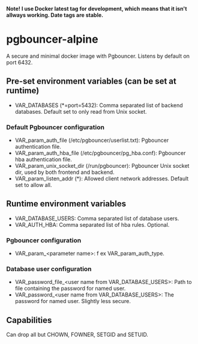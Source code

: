 **Note! I use Docker latest tag for development, which means that it isn't allways working. Date tags are stable.**

# pgbouncer-alpine
A secure and minimal docker image with Pgbouncer. Listens by default on port 6432.

## Pre-set environment variables (can be set at runtime)
* VAR_DATABASES (*=port=5432): Comma separated list of backend databases. Default set to only read from Unix socket.
### Default Pgbouncer configuration
* VAR_param_auth_file (/etc/pgbouncer/userlist.txt): Pgbouncer authentication file.
* VAR_param_auth_hba_file (/etc/pgbouncer/pg_hba.conf): Pgbouncer hba authentication file.
* VAR_param_unix_socket_dir (/run/pgbouncer): Pgbouncer Unix socket dir, used by both frontend and backend.
* VAR_param_listen_addr (*): Allowed client network addresses. Default set to allow all.

## Runtime environment variables
* VAR_DATABASE_USERS: Comma separated list of database users.
* VAR_AUTH_HBA: Comma separated list of hba rules. Optional.
### Pgbouncer configuration
* VAR_param_&lt;parameter name&gt;: f ex VAR_param_auth_type.
### Database user configuration
* VAR_password&#95;file_&lt;user name from VAR_DATABASE_USERS&gt;: Path to file containing the password for named user.
* VAR_password_&lt;user name from VAR_DATABASE_USERS&gt;: The password for named user. Slightly less secure.

## Capabilities
Can drop all but CHOWN, FOWNER, SETGID and SETUID.
